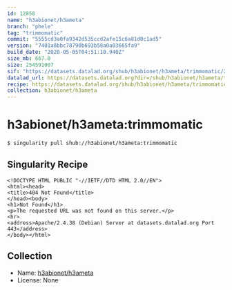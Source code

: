 ```yaml
---
id: 12858
name: "h3abionet/h3ameta"
branch: "phele"
tag: "trimmomatic"
commit: "5555cd3a0fa9342d535ccd2afe15c6a81d0c1ad5"
version: "7401a8bbc78790b693b58a0a03665fa9"
build_date: "2020-05-05T04:51:10.940Z"
size_mb: 667.0
size: 254591007
sif: "https://datasets.datalad.org/shub/h3abionet/h3ameta/trimmomatic/2020-05-05-5555cd3a-7401a8bb/7401a8bbc78790b693b58a0a03665fa9.sif"
datalad_url: https://datasets.datalad.org?dir=/shub/h3abionet/h3ameta/trimmomatic/2020-05-05-5555cd3a-7401a8bb/
recipe: https://datasets.datalad.org/shub/h3abionet/h3ameta/trimmomatic/2020-05-05-5555cd3a-7401a8bb/Singularity
collection: h3abionet/h3ameta
---
```


# h3abionet/h3ameta:trimmomatic

```bash
$ singularity pull shub://h3abionet/h3ameta:trimmomatic
```

## Singularity Recipe

```singularity
<!DOCTYPE HTML PUBLIC "-//IETF//DTD HTML 2.0//EN">
<html><head>
<title>404 Not Found</title>
</head><body>
<h1>Not Found</h1>
<p>The requested URL was not found on this server.</p>
<hr>
<address>Apache/2.4.38 (Debian) Server at datasets.datalad.org Port 443</address>
</body></html>
```

## Collection

 - Name: [h3abionet/h3ameta](https://github.com/h3abionet/h3ameta)
 - License: None

